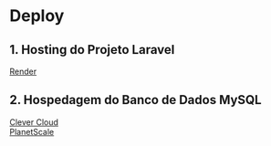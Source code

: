 # Deploy

## 1. Hosting do Projeto Laravel

[Render](https://render.com/)

## 2. Hospedagem do Banco de Dados MySQL

[Clever Cloud](https://www.clever-cloud.com/)  
[PlanetScale](https://planetscale.com/)
